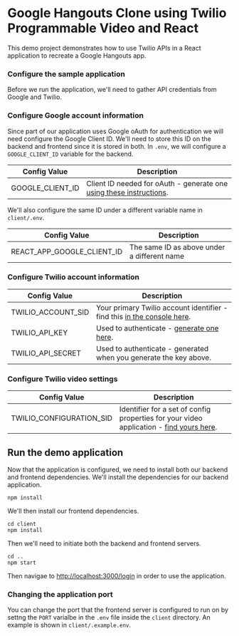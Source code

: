 # Google Hangouts Clone using Twilio Programmable Video and React 
This demo project demonstrates how to use Twilio APIs in a React application to
recreate a Google Hangouts app.

### Configure the sample application

Before we run the application, we'll need to gather API credentials from Google
and Twilio.

### Configure Google account information

Since part of our application uses Google oAuth for authentication we will
need configure the Google Client ID. We'll need to store this ID on the backend
and frontend since it is stored in both. In `.env`, we will configure a
`GOOGLE_CLIENT_ID` variable for the backend.

| Config Value | Description |
|--------------|-------------|
| GOOGLE_CLIENT_ID | Client ID needed for oAuth - generate one [using these instructions](https://developers.google.com/identity/sign-in/web/devconsole-project). |

We'll also configure the same ID under a different variable name in `client/.env`.

| Config Value | Description |
|--------------|-------------|
| REACT_APP_GOOGLE_CLIENT_ID | The same ID as above under a different name |

### Configure Twilio account information

| Config Value | Description |
|--------------|-------------|
| TWILIO_ACCOUNT_SID | Your primary Twilio account identifier - find this [in the console here](https://www.twilio.com/console). |
| TWILIO_API_KEY | Used to authenticate - [generate one here](https://www.twilio.com/console/video/dev-tools/api-keys). |
| TWILIO_API_SECRET | Used to authenticate - generated when you generate the key above. |

### Configure Twilio video settings

| Config Value | Description |
|--------------|-------------|
| TWILIO_CONFIGURATION_SID | Identifier for a set of config properties for your video application - [find yours here](https://www.twilio.com/console/video/profiles). |

## Run the demo application
 
Now that the application is configured, we need to install both our backend
and frontend dependencies. We'll install the dependencies for our backend
application.

```
npm install
```

We'll then install our frontend dependencies.

```
cd client
npm install
```

Then we'll need to initiate both the backend and frontend servers.

```
cd ..
npm start
```

Then navigae to [http://localhost:3000/login](http://localhost:3000/login) in
order to use the application.

### Changing the application port

You can change the port that the frontend server is configured to run on by
settng the `PORT` varialbe in the `.env` file inside the `client` directory.
An example is shown in `client/.example.env`.
